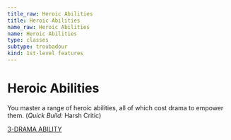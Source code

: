 ```yaml
---
title_raw: Heroic Abilities
title: Heroic Abilities
name_raw: Heroic Abilities
name: Heroic Abilities
type: classes
subtype: troubadour
kind: 1st-level features
---
```


# Heroic Abilities

You master a range of heroic abilities, all of which cost drama to empower them. (*Quick Build:* Harsh Critic)

[3-DRAMA ABILITY](./3-Drama%20Ability.md)
